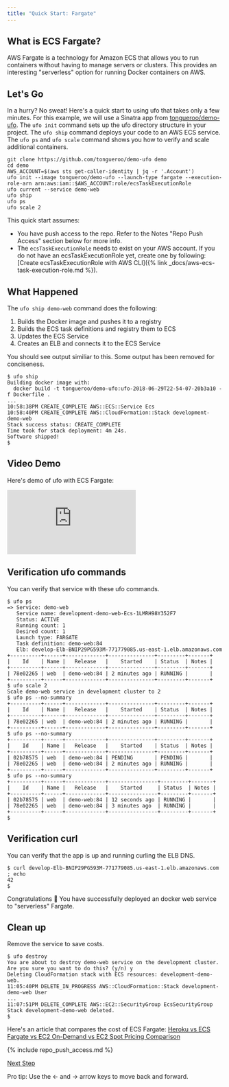 ```yaml
---
title: "Quick Start: Fargate"
---
```


## What is ECS Fargate?

AWS Fargate is a technology for Amazon ECS that allows you to run containers without having to manage servers or clusters.  This provides an interesting "serverless" option for running Docker containers on AWS.

## Let's Go

In a hurry? No sweat! Here's a quick start to using ufo that takes only a few minutes. For this example, we will use a Sinatra app from [tongueroo/demo-ufo](https://github.com/tongueroo/demo-ufo).  The `ufo init` command sets up the ufo directory structure in your project. The `ufo ship` command deploys your code to an AWS ECS service.  The `ufo ps` and `ufo scale` command shows you how to verify and scale additional containers.

    git clone https://github.com/tongueroo/demo-ufo demo
    cd demo
    AWS_ACCOUNT=$(aws sts get-caller-identity | jq -r '.Account')
    ufo init --image tongueroo/demo-ufo --launch-type fargate --execution-role-arn arn:aws:iam::$AWS_ACCOUNT:role/ecsTaskExecutionRole
    ufo current --service demo-web
    ufo ship
    ufo ps
    ufo scale 2

This quick start assumes:

* You have push access to the repo. Refer to the Notes "Repo Push Access" section below for more info. 
* The `ecsTaskExecutionRole` needs to exist on your AWS account.  If you do not have an ecsTaskExecutionRole yet, create one by following: [Create ecsTaskExecutionRole with AWS CLI]({% link _docs/aws-ecs-task-execution-role.md %}).


## What Happened

The `ufo ship demo-web` command does the following:

1. Builds the Docker image and pushes it to a registry
2. Builds the ECS task definitions and registry them to ECS
3. Updates the ECS Service
4. Creates an ELB and connects it to the ECS Service

You should see output similiar to this. Some output has been removed for conciseness.

    $ ufo ship
    Building docker image with:
      docker build -t tongueroo/demo-ufo:ufo-2018-06-29T22-54-07-20b3a10 -f Dockerfile .
    ...
    10:58:38PM CREATE_COMPLETE AWS::ECS::Service Ecs
    10:58:40PM CREATE_COMPLETE AWS::CloudFormation::Stack development-demo-web
    Stack success status: CREATE_COMPLETE
    Time took for stack deployment: 4m 24s.
    Software shipped!
    $

## Video Demo

Here's demo of ufo with ECS Fargate:

<div class="video-box"><div class="video-container">
<iframe src="https://www.youtube.com/embed/nYWt-mM7kyY" frameborder="0" allow="autoplay; encrypted-media" allowfullscreen></iframe>
</div></div>

## Verification ufo commands

You can verify that service with these ufo commands.

    $ ufo ps
    => Service: demo-web
       Service name: development-demo-web-Ecs-1LMRH98Y352F7
       Status: ACTIVE
       Running count: 1
       Desired count: 1
       Launch type: FARGATE
       Task definition: demo-web:84
       Elb: develop-Elb-BNIP29PG593M-771779085.us-east-1.elb.amazonaws.com
    +----------+------+-------------+---------------+---------+-------+
    |    Id    | Name |   Release   |    Started    | Status  | Notes |
    +----------+------+-------------+---------------+---------+-------+
    | 78e02265 | web  | demo-web:84 | 2 minutes ago | RUNNING |       |
    +----------+------+-------------+---------------+---------+-------+
    $ ufo scale 2
    Scale demo-web service in development cluster to 2
    $ ufo ps --no-summary
    +----------+------+-------------+---------------+---------+-------+
    |    Id    | Name |   Release   |    Started    | Status  | Notes |
    +----------+------+-------------+---------------+---------+-------+
    | 78e02265 | web  | demo-web:84 | 2 minutes ago | RUNNING |       |
    +----------+------+-------------+---------------+---------+-------+
    $ ufo ps --no-summary
    +----------+------+-------------+---------------+---------+-------+
    |    Id    | Name |   Release   |    Started    | Status  | Notes |
    +----------+------+-------------+---------------+---------+-------+
    | 02b78575 | web  | demo-web:84 | PENDING       | PENDING |       |
    | 78e02265 | web  | demo-web:84 | 2 minutes ago | RUNNING |       |
    +----------+------+-------------+---------------+---------+-------+
    $ ufo ps --no-summary
    +----------+------+-------------+----------------+---------+-------+
    |    Id    | Name |   Release   |    Started     | Status  | Notes |
    +----------+------+-------------+----------------+---------+-------+
    | 02b78575 | web  | demo-web:84 | 12 seconds ago | RUNNING |       |
    | 78e02265 | web  | demo-web:84 | 3 minutes ago  | RUNNING |       |
    +----------+------+-------------+----------------+---------+-------+
    $

## Verification curl

You can verify that the app is up and running curling the ELB DNS.

    $ curl develop-Elb-BNIP29PG593M-771779085.us-east-1.elb.amazonaws.com ; echo
    42
    $

Congratulations 🎉 You have successfully deployed an docker web service to "serverless" Fargate.

## Clean up

Remove the service to save costs.

    $ ufo destroy
    You are about to destroy demo-web service on the development cluster.
    Are you sure you want to do this? (y/n) y
    Deleting CloudFormation stack with ECS resources: development-demo-web.
    11:05:40PM DELETE_IN_PROGRESS AWS::CloudFormation::Stack development-demo-web User
    ...
    11:07:51PM DELETE_COMPLETE AWS::EC2::SecurityGroup EcsSecurityGroup
    Stack development-demo-web deleted.
    $

Here's an article that compares the cost of ECS Fargate: [Heroku vs ECS Fargate vs EC2 On-Demand vs EC2 Spot Pricing Comparison](https://blog.boltops.com/2018/04/22/heroku-vs-ecs-fargate-vs-ec2-on-demand-vs-ec2-spot-pricing-comparison)

{% include repo_push_access.md %}

<a id="next" class="btn btn-primary" href="{% link _docs/quick-start-ec2.md %}">Next Step</a>
<p class="keyboard-tip">Pro tip: Use the <- and -> arrow keys to move back and forward.</p>
